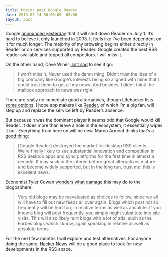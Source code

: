 ```yaml
---
title: Moving past Google Reader
date: 2013-03-14 00:00:00 -05:00
layout: post
---
```


Google [announced yesterday](http://googlereader.blogspot.com/2013/03/powering-down-google-reader.html) that it will shut down Reader on July 1. It’s hard to believe it only launched in 2005. It feels like I’ve been dependent on it for much longer. The majority of my browsing begins either directly in Reader or on services supported by Reader. Google created the best RSS reader available and topped all competitors. I will miss it.

On the other hand, Dave Winer [isn’t sad](http://threads2.scripting.com/2013/march/goodbyeGoogleReader) to see it go:

> I won’t miss it. Never used the damn thing. Didn’t trust the idea of a big company like Google’s interests being so aligned with mine that I could trust them to get all my news. And besides, I didn’t think the mailbox approach to news was right.

There are really no immediate good alternatives, though Lifehacker lists [some options](http://lifehacker.com/5990456/google-reader-is-getting-shut-down-here-are-the-best-alternatives). I hope app makers like [Reeder](http://reederapp.com/), of which I’m a big fan, will step up and replace the service left by Reader’s absence.

But because it was the dominant player it seems odd that Google would kill Reader. It does more than leave a hole in the ecosystem, it essentially wipes it out. Everything from here on will be new. Marco Arment thinks that’s a [good thing](http://www.marco.org/2013/03/13/google-reader-sunset):

> \[Google Reader\] destroyed the market for desktop RSS clients. . . . We’re finally likely to see substantial innovation and competition in RSS desktop apps and sync platforms for the first time in almost a decade. It may suck in the interim before great alternatives mature and become widely supported, but in the long run, trust me: this is excellent news.

Economist Tyler Cowen [wonders what damage](http://marginalrevolution.com/marginalrevolution/2013/03/rss-bleg.html) this may do to the blogosphere.

> Very old blogs may be reevaluated as choices to follow, since we all will have to fill out new feeds all over again. Blogs which post not so frequently will be hurt too, in relative terms as well as absolute. If you know a blog will post frequently, you simply might substitute into site visits. This will also likely hurt blogs with a lot of ads, such as the Forbes blogs which I know, again speaking in relative as well as absolute terms.

For the next few months I will explore and test alternatives. For anyone doing the same, [Hacker News](http://www.hnsearch.com/) will be a good place to look for new developments in the RSS space.
